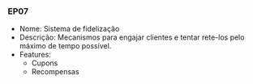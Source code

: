 ### EP07

- Nome: Sistema de fidelização
- Descrição: Mecanismos para engajar clientes e tentar rete-los pelo máximo de tempo possível.
- Features:
  * Cupons
  * Recompensas
